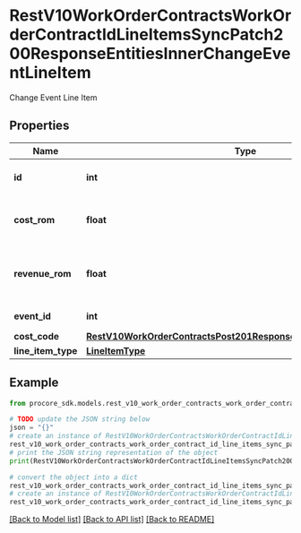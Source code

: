 # RestV10WorkOrderContractsWorkOrderContractIdLineItemsSyncPatch200ResponseEntitiesInnerChangeEventLineItem

Change Event Line Item

## Properties

Name | Type | Description | Notes
------------ | ------------- | ------------- | -------------
**id** | **int** | Change Event Line Item ID | [optional] 
**cost_rom** | **float** | Change Event Line Item Cost ROM | [optional] 
**revenue_rom** | **float** | Change Event Line Item Revenue ROM | [optional] 
**event_id** | **int** | Change Event ID | [optional] 
**cost_code** | [**RestV10WorkOrderContractsPost201ResponseLineItemsInnerCostCode**](RestV10WorkOrderContractsPost201ResponseLineItemsInnerCostCode.md) |  | [optional] 
**line_item_type** | [**LineItemType**](LineItemType.md) |  | [optional] 

## Example

```python
from procore_sdk.models.rest_v10_work_order_contracts_work_order_contract_id_line_items_sync_patch200_response_entities_inner_change_event_line_item import RestV10WorkOrderContractsWorkOrderContractIdLineItemsSyncPatch200ResponseEntitiesInnerChangeEventLineItem

# TODO update the JSON string below
json = "{}"
# create an instance of RestV10WorkOrderContractsWorkOrderContractIdLineItemsSyncPatch200ResponseEntitiesInnerChangeEventLineItem from a JSON string
rest_v10_work_order_contracts_work_order_contract_id_line_items_sync_patch200_response_entities_inner_change_event_line_item_instance = RestV10WorkOrderContractsWorkOrderContractIdLineItemsSyncPatch200ResponseEntitiesInnerChangeEventLineItem.from_json(json)
# print the JSON string representation of the object
print(RestV10WorkOrderContractsWorkOrderContractIdLineItemsSyncPatch200ResponseEntitiesInnerChangeEventLineItem.to_json())

# convert the object into a dict
rest_v10_work_order_contracts_work_order_contract_id_line_items_sync_patch200_response_entities_inner_change_event_line_item_dict = rest_v10_work_order_contracts_work_order_contract_id_line_items_sync_patch200_response_entities_inner_change_event_line_item_instance.to_dict()
# create an instance of RestV10WorkOrderContractsWorkOrderContractIdLineItemsSyncPatch200ResponseEntitiesInnerChangeEventLineItem from a dict
rest_v10_work_order_contracts_work_order_contract_id_line_items_sync_patch200_response_entities_inner_change_event_line_item_from_dict = RestV10WorkOrderContractsWorkOrderContractIdLineItemsSyncPatch200ResponseEntitiesInnerChangeEventLineItem.from_dict(rest_v10_work_order_contracts_work_order_contract_id_line_items_sync_patch200_response_entities_inner_change_event_line_item_dict)
```
[[Back to Model list]](../README.md#documentation-for-models) [[Back to API list]](../README.md#documentation-for-api-endpoints) [[Back to README]](../README.md)


